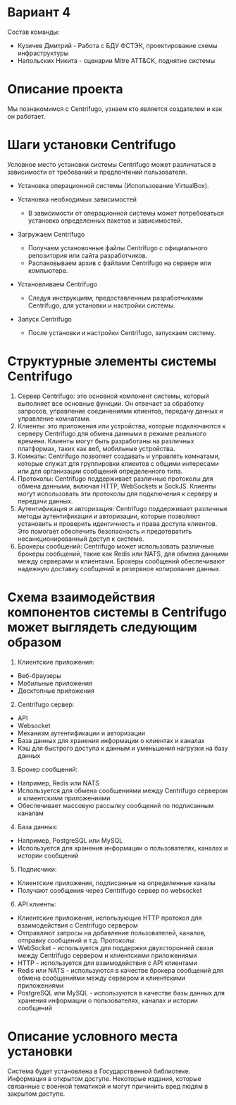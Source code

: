 # Вариант 4

Состав команды:

* Кузичев Дмитрий - Работа с БДУ ФСТЭК, проектирование схемы инфраструктуры
* Напольских Никита - сценарии Mitre ATT&CK, поднятие системы

# Описание проекта

Мы познакомимся с Centrifugo, узнаем кто является создателем и как он работает.

# Шаги установки Centrifugo

Условное место установки системы Centrifugo может различаться в зависимости от требований и предпочтений пользователя.

* Установка операционной системы (Использование VirtualBox).
  
* Установка необходимых зависимостей
  * В зависимости от операционной системы может потребоваться установка определенных пакетов и зависимостей.

* Загружаем Centrifugo
  * Получаем установочные файлы Centrifugo с официального репозитория или сайта разработчиков.
  * Распаковываем архив с файлами Centrifugo на сервере или компьютере.

* Установливаем Centrifugo
  * Следуя инструкциям, предоставленным разработчиками Centrifugo, для установки и настройки системы.

* Запуск Centrifugo
  * После установки и настройки Centrifugo, запускаем систему.

# Структурные элементы системы Centrifugo

1. Сервер Centrifugo: это основной компонент системы, который выполняет все основные функции. Он отвечает за обработку запросов, управление соединениями клиентов, передачу данных и управление комнатами.
2. Клиенты: это приложения или устройства, которые подключаются к серверу Centrifugo для обмена данными в режиме реального времени. Клиенты могут быть разработаны на различных платформах, таких как веб, мобильные устройства.
3. Комнаты: Centrifugo позволяет создавать и управлять комнатами, которые служат для группировки клиентов с общими интересами или для организации сообщений определенного типа. 
4. Протоколы: Centrifugo поддерживает различные протоколы для обмена данными, включая HTTP, WebSockets и SockJS. Клиенты могут использовать эти протоколы для подключения к серверу и передачи данных.
5. Аутентификация и авторизация: Centrifugo поддерживает различные методы аутентификации и авторизации, которые позволяют установить и проверить идентичность и права доступа клиентов. Это помогает обеспечить безопасность и предотвратить несанкционированный доступ к системе.
6. Брокеры сообщений: Centrifugo может использовать различные брокеры сообщений, такие как Redis или NATS, для обмена данными между серверами и клиентами. Брокеры сообщений обеспечивают надежную доставку сообщений и резервное копирование данных.

# Схема взаимодействия компонентов системы в Centrifugo может выглядеть следующим образом
1. Клиентские приложения:
- Веб-браузеры
- Мобильные приложения
- Десктопные приложения
2. Centrifugo сервер:
- API
- Websocket
- Механизм аутентификации и авторизации
- База данных для хранения информации о клиентах и каналах
- Кэш для быстрого доступа к данным и уменьшения нагрузки на базу данных
3. Брокер сообщений:
- Например, Redis или NATS
- Используется для обмена сообщениями между Centrifugo сервером и клиентскими приложениями
- Обеспечивает массовую рассылку сообщений по подписанным каналам
4. База данных:
- Например, PostgreSQL или MySQL
- Используется для хранения информации о пользователях, каналах и истории сообщений
5. Подписчики:
- Клиентские приложения, подписанные на определенные каналы
- Получают сообщения через Centrifugo сервер по websocket
6. API клиенты:
- Клиентские приложения, использующие HTTP протокол для взаимодействия с Centrifugo сервером
- Отправляют запросы на добавление пользователей, каналов, отправку сообщений и т.д.
Протоколы:
- WebSocket - используется для поддержки двухсторонней связи между Centrifugo сервером и клиентскими приложениями
- HTTP - используется для взаимодействия с API клиентами
- Redis или NATS - используются в качестве брокера сообщений для обмена сообщениями между сервером и клиентскими приложениями
- PostgreSQL или MySQL - используются в качестве базы данных для хранения информации о пользователях, каналах и истории сообщений

# Описание условного места установки
Система будет установлена в Государственной библиотеке.
Информация в открытом доступе. Некоторые издания, которые связанные с военной тематикой и могут причинить вред людям в закрытом доступе.



